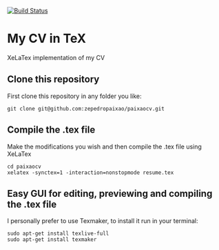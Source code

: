 [![Build Status](https://travis-ci.org/zepedropaixao/paixaocv.svg?branch=master)](https://travis-ci.org/zepedropaixao/paixaocv)

# My CV in TeX

XeLaTex implementation of my CV

## Clone this repository

First clone this repository in any folder you like:

```
git clone git@github.com:zepedropaixao/paixaocv.git
```

## Compile the .tex file

Make the modifications you wish and then compile the .tex file using XeLaTex

```
cd paixaocv
xelatex -synctex=1 -interaction=nonstopmode resume.tex
```

## Easy GUI for editing, previewing and compiling the .tex file 

I personally prefer to use Texmaker, to install it run in your terminal:

```
sudo apt-get install texlive-full
sudo apt-get install texmaker
```

